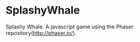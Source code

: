SplashyWhale
============

Splashy Whale.  A javascript game using the Phaser repository(http://phaser.io/).  
